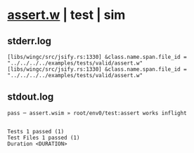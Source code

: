 # [assert.w](../../../../../examples/tests/valid/assert.w) | test | sim

## stderr.log
```log
[libs/wingc/src/jsify.rs:1330] &class.name.span.file_id = "../../../../examples/tests/valid/assert.w"
[libs/wingc/src/jsify.rs:1330] &class.name.span.file_id = "../../../../examples/tests/valid/assert.w"
```

## stdout.log
```log
pass ─ assert.wsim » root/env0/test:assert works inflight
 
 
Tests 1 passed (1)
Test Files 1 passed (1)
Duration <DURATION>
```

